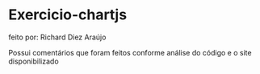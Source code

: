 # Exercicio-chartjs

feito por: Richard Diez Araújo

Possui comentários que foram feitos conforme análise do código e o site disponibilizado

